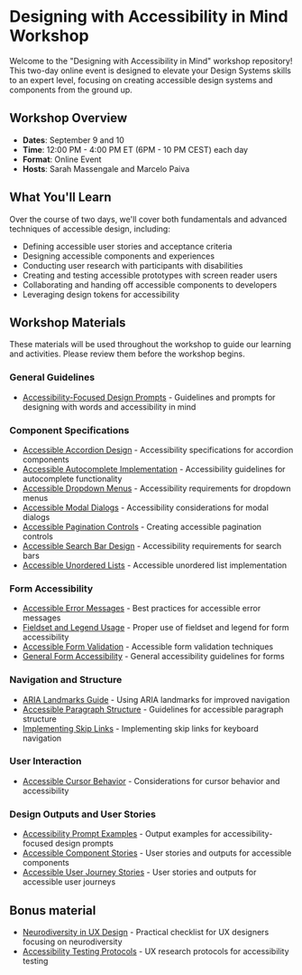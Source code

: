 # Designing with Accessibility in Mind Workshop

Welcome to the "Designing with Accessibility in Mind" workshop repository! This two-day online event is designed to elevate your Design Systems skills to an expert level, focusing on creating accessible design systems and components from the ground up.

## Workshop Overview

- **Dates**: September 9 and 10
- **Time**: 12:00 PM - 4:00 PM ET (6PM - 10 PM CEST) each day
- **Format**: Online Event
- **Hosts**: Sarah Massengale and Marcelo Paiva

## What You'll Learn

Over the course of two days, we'll cover both fundamentals and advanced techniques of accessible design, including:

- Defining accessible user stories and acceptance criteria
- Designing accessible components and experiences
- Conducting user research with participants with disabilities
- Creating and testing accessible prototypes with screen reader users
- Collaborating and handing off accessible components to developers
- Leveraging design tokens for accessibility


## Workshop Materials

These materials will be used throughout the workshop to guide our learning and activities. Please review them before the workshop begins.

### General Guidelines

- [Accessibility-Focused Design Prompts](a11y-prompts.md) - Guidelines and prompts for designing with words and accessibility in mind

### Component Specifications
- [Accessible Accordion Design](component-specs/a11y-accordion.md) - Accessibility specifications for accordion components
- [Accessible Autocomplete Implementation](component-specs/a11y-autocomplete.md) - Accessibility guidelines for autocomplete functionality
- [Accessible Dropdown Menus](component-specs/a11y-dropdown.md) - Accessibility requirements for dropdown menus
- [Accessible Modal Dialogs](component-specs/a11y-modal-dialog.md) - Accessibility considerations for modal dialogs
- [Accessible Pagination Controls](component-specs/a11y-pagination.md) - Creating accessible pagination controls
- [Accessible Search Bar Design](component-specs/a11y-search-bar.md) - Accessibility requirements for search bars
- [Accessible Unordered Lists](component-specs/a11y-unordered-list.md) - Accessible unordered list implementation

### Form Accessibility
- [Accessible Error Messages](component-specs/a11y-error-messages.md) - Best practices for accessible error messages
- [Fieldset and Legend Usage](component-specs/a11y-fieldset-legend.md) - Proper use of fieldset and legend for form accessibility
- [Accessible Form Validation](component-specs/a11y-form-validation.md) - Accessible form validation techniques
- [General Form Accessibility](component-specs/a11y-forms.md) - General accessibility guidelines for forms

### Navigation and Structure
- [ARIA Landmarks Guide](component-specs/a11y-landmarks.md) - Using ARIA landmarks for improved navigation
- [Accessible Paragraph Structure](component-specs/a11y-paragraph.md) - Guidelines for accessible paragraph structure
- [Implementing Skip Links](component-specs/a11y-skip-links.md) - Implementing skip links for keyboard navigation

### User Interaction
- [Accessible Cursor Behavior](component-specs/a11y-cursor.md) - Considerations for cursor behavior and accessibility

### Design Outputs and User Stories
- [Accessibility Prompt Examples](a11y-prompts-output.md) - Output examples for accessibility-focused design prompts
- [Accessible Component Stories](a11y-stories-output-components.md) - User stories and outputs for accessible components
- [Accessible User Journey Stories](a11y-stories-output-journeys.md) - User stories and outputs for accessible user journeys

## Bonus material

- [Neurodiversity in UX Design](a11y-neurodiversity-ux.md) - Practical checklist for UX designers focusing on neurodiversity
- [Accessibility Testing Protocols](ux-protocols.md) - UX research protocols for accessibility testing